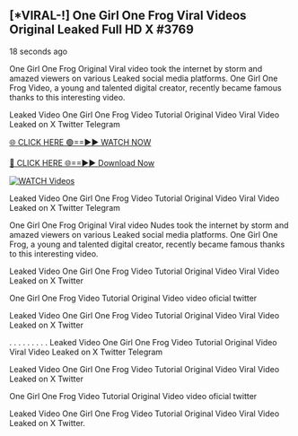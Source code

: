 ## [*VIRAL-!] One Girl One Frog Viral Videos Original Leaked Full HD X #3769

18 seconds ago

One Girl One Frog Original Viral video took the internet by storm and amazed viewers on various Leaked social media platforms. One Girl One Frog Video, a young and talented digital creator, recently became famous thanks to this interesting video.

Leaked Video One Girl One Frog Video Tutorial Original Video Viral Video Leaked on X Twitter Telegram



[🌐 CLICK HERE 🟢==►► WATCH NOW](https://wtach.club/leakvideo/)

[🔴 CLICK HERE 🌐==►► Download Now](https://wtach.club/leakvideo/)

[![WATCH Videos](https://i.imgur.com/dJHk4Zq.gif)](https://wtach.club/leakvideo/)



Leaked Video One Girl One Frog Video Tutorial Original Video Viral Video Leaked on X Twitter Telegram

One Girl One Frog Original Viral video Nudes took the internet by storm and amazed viewers on various Leaked social media platforms. One Girl One Frog, a young and talented digital creator, recently became famous thanks to this interesting video.

Leaked Video One Girl One Frog Video Tutorial Original Video Viral Video Leaked on X Twitter

One Girl One Frog Video Tutorial Original Video video oficial twitter

Leaked Video One Girl One Frog Video Tutorial Original Video Viral Video Leaked on X Twitter

. . . . . . . . . Leaked Video One Girl One Frog Video Tutorial Original Video Viral Video Leaked on X Twitter Telegram

Leaked Video One Girl One Frog Video Tutorial Original Video Viral Video Leaked on X Twitter

One Girl One Frog Video Tutorial Original Video video oficial twitter

Leaked Video One Girl One Frog Video Tutorial Original Video Viral Video Leaked on X Twitter.

